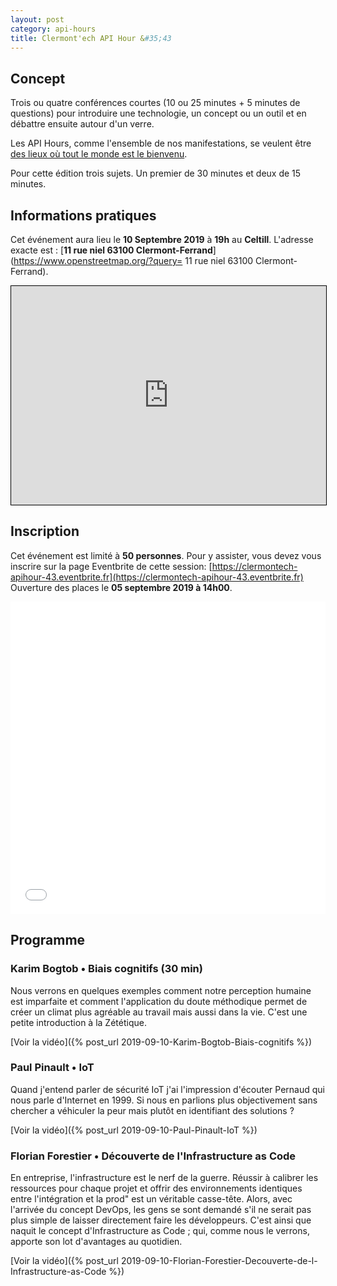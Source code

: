 ```yaml
---
layout: post
category: api-hours
title: Clermont'ech API Hour &#35;43
---
```


## Concept

Trois ou quatre conférences courtes (10 ou 25 minutes + 5 minutes de questions)
pour introduire une technologie, un concept ou un outil et en débattre ensuite
autour d'un verre.

Les API Hours, comme l'ensemble de nos manifestations, se veulent être [des
lieux où tout le monde est le bienvenu](/code-of-conduct.html).

Pour cette édition trois sujets. Un premier de 30 minutes et deux de 15 minutes.


## Informations pratiques

Cet événement aura lieu le **10 Septembre 2019** à **19h** au **Celtill**. L'adresse
exacte est : [**11 rue niel 63100 Clermont-Ferrand**](https://www.openstreetmap.org/?query= 11 rue niel 63100 Clermont-Ferrand).
<iframe width="100%" height="350" frameborder="0" scrolling="no" marginheight="0" marginwidth="0" src="https://www.openstreetmap.org/export/embed.html?bbox=3.0993461608886723%2C45.78351799342291%2C3.1038254499435425%2C45.78517709833127&amp;layer=mapnik&amp;marker=45.7843475520491%2C3.101585805416107" style="border: 1px solid black"></iframe><br/>

## Inscription

Cet événement est limité à **50 personnes**.  Pour y assister, vous devez vous
inscrire sur la page Eventbrite de cette session: [https://clermontech-apihour-43.eventbrite.fr](https://clermontech-apihour-43.eventbrite.fr)
Ouverture des places le **05 septembre 2019 à 14h00**.


<iframe src="//eventbrite.fr/tickets-external?eid=71415915927&ref=etckt" frameborder="0" height="500" width="100%" vspace="0" hspace="0" marginheight="5" marginwidth="5" scrolling="auto" allowtransparency="true"></iframe>

<br/>

## Programme

### Karim Bogtob • Biais cognitifs (30 min)

Nous verrons en quelques exemples comment notre perception humaine est imparfaite
et comment l'application du doute méthodique permet de créer un climat plus
agréable au travail mais aussi dans la vie.
C'est une petite introduction à la Zététique.

[Voir la vidéo]({% post_url 2019-09-10-Karim-Bogtob-Biais-cognitifs %})

### Paul Pinault • IoT

Quand j'entend parler de sécurité IoT j'ai l'impression d'écouter Pernaud qui nous
parle d'Internet en 1999. Si nous en parlions plus objectivement sans chercher a
véhiculer la peur mais plutôt en identifiant des solutions ?

[Voir la vidéo]({% post_url 2019-09-10-Paul-Pinault-IoT %})

### Florian Forestier • Découverte de l'Infrastructure as Code

En entreprise, l'infrastructure est le nerf de la guerre. Réussir à calibrer les
ressources pour chaque projet et offrir des environnements identiques entre
l'intégration et la prod" est un véritable casse-tête.
Alors, avec l'arrivée du concept DevOps, les gens se sont demandé s'il ne serait
pas plus simple de laisser directement faire les développeurs.
C'est ainsi que naquit le concept d'Infrastructure as Code ; qui, comme nous
le verrons, apporte son lot d'avantages au quotidien.

[Voir la vidéo]({% post_url 2019-09-10-Florian-Forestier-Decouverte-de-l-Infrastructure-as-Code %})

